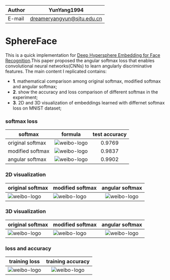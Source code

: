 |Author|YunYang1994|
|---|---
|E-mail|dreameryangyun@sjtu.edu.cn


SphereFace
===========================
This is a quick implementation for [Deep Hypersphere Embedding for Face Recognition](https://arxiv.org/abs/1704.08063).This paper proposed the angular softmax loss that enables convolutional neural networks(CNNs) to learn angularly discriminative features. The main content I replicated contains: <br>

- **1**. mathematical comparison among original softmax, modified softmax and angular softmax;
- **2**. show the accuracy and loss comparison of different softmax in the experiment;
- **3**. 2D and 3D visualization of embeddings learned with differnet softmax loss on MNIST dataset;

### softmax loss
|softmax|formula|test accuracy|
|---|---|:---:|
|original softmax|![weibo-logo](https://github.com/YunYang1994/SphereFace/blob/master/image/original_softmax.png)|0.9769|
|modified softmax|![weibo-logo](https://github.com/YunYang1994/SphereFace/blob/master/image/modified_softmax.png)|0.9837|
|angular softmax|![weibo-logo](https://github.com/YunYang1994/SphereFace/blob/master/image/angular_softmax.png)|0.9902|

### 2D visualization
|original softmax|modified softmax|angular softmax|
|---|---|:---:|
|![weibo-logo](https://github.com/YunYang1994/SphereFace/blob/master/image/2D_Original_Softmax_Loss_embeddings.jpg)|![weibo-logo](https://github.com/YunYang1994/SphereFace/blob/master/image/2D_Modified_Softmax_Loss_embeddings.jpg)|![weibo-logo](https://github.com/YunYang1994/SphereFace/blob/master/image/2D_Angular_Softmax_Loss_embeddings.jpg)|

### 3D visualization
|original softmax|modified softmax|angular softmax|
|---|---|:---:|
|![weibo-logo](https://github.com/YunYang1994/SphereFace/blob/master/image/3D_Original_Softmax_Loss_embeddings.jpg)|![weibo-logo](https://github.com/YunYang1994/SphereFace/blob/master/image/3D_Modified_Softmax_Loss_embeddings.jpg)|![weibo-logo](https://github.com/YunYang1994/SphereFace/blob/master/image/3D_Angular_Softmax_Loss_embeddings.jpg)|

### loss and accuracy
|training loss|training accuracy|
|---|:---:|
|![weibo-logo](https://github.com/YunYang1994/SphereFace/blob/master/image/train_loss.jpg)|![weibo-logo](https://github.com/YunYang1994/SphereFace/blob/master/image/train_acc.jpg)|




